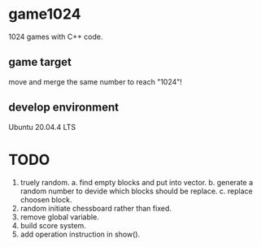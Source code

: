# game1024
1024 games with C++ code.

## game target
move and merge the same number to reach "1024"!
## develop environment
Ubuntu 20.04.4 LTS

# TODO
1. truely random.
    a. find empty blocks and put into vector.
    b. generate a random number to devide which blocks should be replace.
    c. replace choosen block.
2. random initiate chessboard rather than fixed.
3. remove global variable.
4. build score system.
5. add operation instruction in show().
